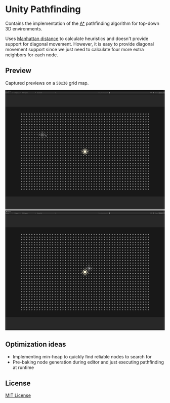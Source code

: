 # Unity Pathfinding

Contains the implementation of the [A*](https://en.wikipedia.org/wiki/A*_search_algorithm) pathfinding algorithm for
top-down 3D environments.

Uses [Manhattan distance](https://xlinux.nist.gov/dads/HTML/manhattanDistance.html) to calculate heuristics and doesn't provide support for diagonal movement. However, it is easy to
provide diagonal movement support since we just need to calculate four more extra neighbors for each node.

## Preview
Captured previews on a ``50x30`` grid map.

![First preview](https://github.com/iozsaygi/unity-pathfinding/blob/main/Media/FirstPreview.gif)
![Second preview](https://github.com/iozsaygi/unity-pathfinding/blob/main/Media/SecondPreview.gif)

## Optimization ideas
- Implementing min-heap to quickly find reliable nodes to search for
- Pre-baking node generation during editor and just executing pathfinding at runtime

## License

[MIT License](https://github.com/iozsaygi/unity-pathfinding/blob/main/LICENSE)